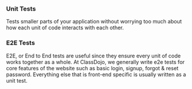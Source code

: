 


### Unit Tests

Tests smaller parts of your application without worrying too much about how each unit of code interacts with each other. 

### E2E Tests

E2E, or End to End tests are useful since they ensure every unit of code works together as a whole. At ClassDojo, we generally write
e2e tests for core features of the website such as basic login, signup, forgot & reset password. Everything else that is
front-end specific is usually written as a unit test.
